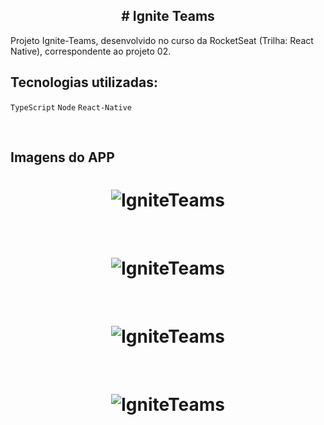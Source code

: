 <h2 align="center">
# Ignite Teams
</h2>

Projeto Ignite-Teams, desenvolvido no curso da RocketSeat (Trilha: React Native), correspondente ao projeto 02.

## Tecnologias utilizadas:

`TypeScript` `Node`  `React-Native`

<br>

## Imagens do APP
<h1 align="center">
    <img alt="IgniteTeams" title="#IgniteTeams" src="https://github.com/carloscazelattojr/ignite-teams-rn/blob/main/assets/t1.png"  /><br>
</h1>
<br>
<h1 align="center">
    <img alt="IgniteTeams" title="#IgniteTeams" src="https://github.com/carloscazelattojr/ignite-teams-rn/blob/main/assets/t2.png"  /><br>
</h1>
<br>
 <h1 align="center">
    <img alt="IgniteTeams" title="#IgniteTeams" src="https://github.com/carloscazelattojr/ignite-teams-rn/blob/main/assets/t3.png"  /><br>
</h1>
<br>
<h1 align="center">
    <img alt="IgniteTeams" title="#IgniteTeams" src="https://github.com/carloscazelattojr/ignite-teams-rn/blob/main/assets/t5.png"  /><br>
</h1>
<br>
